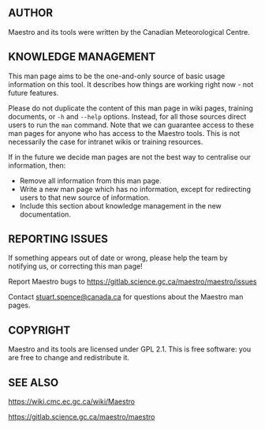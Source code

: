 ## AUTHOR

Maestro and its tools were written by the Canadian Meteorological Centre.

## KNOWLEDGE MANAGEMENT

This man page aims to be the one-and-only source of basic usage information on this tool. It describes how things are working right now - not future features.

Please do not duplicate the content of this man page in wiki pages, training documents, or `-h` and `--help` options. Instead, for all those sources direct users to run the `man` command. Note that we can guarantee access to these man pages for anyone who has access to the Maestro tools. This is not necessarily the case for intranet wikis or training resources.

If in the future we decide man pages are not the best way to centralise our information, then:

* Remove all information from this man page.
* Write a new man page which has no information, except for redirecting users to that new source of information.
* Include this section about knowledge management in the new documentation.

## REPORTING ISSUES

If something appears out of date or wrong, please help the team by notifying us, or correcting this man page!

Report Maestro bugs to https://gitlab.science.gc.ca/maestro/maestro/issues

Contact stuart.spence@canada.ca for questions about the Maestro man pages.

## COPYRIGHT

Maestro and its tools are licensed under GPL 2.1. This is free software: you are free to change and redistribute it.

## SEE ALSO

https://wiki.cmc.ec.gc.ca/wiki/Maestro

https://gitlab.science.gc.ca/maestro/maestro
